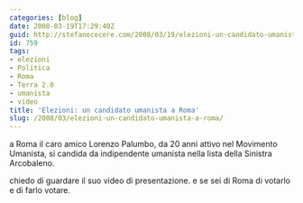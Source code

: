 ```yaml
---
categories: [blog]
date: 2008-03-19T17:29:40Z
guid: http://stefanocecere.com/2008/03/19/elezioni-un-candidato-umanista-a-roma/
id: 759
tags:
- elezioni
- Politica
- Roma
- Terra 2.0
- umanista
- video
title: 'Elezioni: un candidato umanista a Roma'
slug: /2008/03/elezioni-un-candidato-umanista-a-roma/
---
```


a Roma il caro amico Lorenzo Palumbo, da 20 anni attivo nel Movimento Umanista, si candida da indipendente umanista nella lista della Sinistra Arcobaleno.

chiedo di guardare il suo video di presentazione. e se sei di Roma di votarlo e di farlo votare.